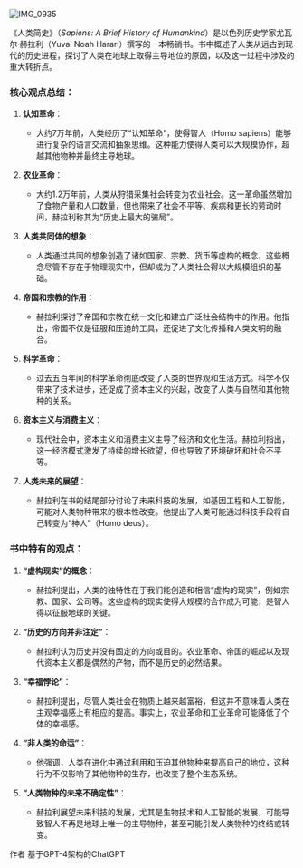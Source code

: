 
![IMG_0935](https://github.com/user-attachments/assets/712b2605-f202-4bbe-af2d-c903177f0aab)


《人类简史》（*Sapiens: A Brief History of Humankind*）是以色列历史学家尤瓦尔·赫拉利（Yuval Noah Harari）撰写的一本畅销书。书中概述了人类从远古到现代的历史进程，探讨了人类在地球上取得主导地位的原因，以及这一过程中涉及的重大转折点。

### 核心观点总结：

1. **认知革命**：
   - 大约7万年前，人类经历了“认知革命”，使得智人（Homo sapiens）能够进行复杂的语言交流和抽象思维。这种能力使得人类可以大规模协作，超越其他物种并最终主导地球。

2. **农业革命**：
   - 大约1.2万年前，人类从狩猎采集社会转变为农业社会。这一革命虽然增加了食物产量和人口数量，但也带来了社会不平等、疾病和更长的劳动时间，赫拉利称其为“历史上最大的骗局”。

3. **人类共同体的想象**：
   - 人类通过共同的想象创造了诸如国家、宗教、货币等虚构的概念，这些概念尽管不存在于物理现实中，但却成为了人类社会得以大规模组织的基础。

4. **帝国和宗教的作用**：
   - 赫拉利探讨了帝国和宗教在统一文化和建立广泛社会结构中的作用。他指出，帝国不仅是征服和压迫的工具，还促进了文化传播和人类文明的融合。

5. **科学革命**：
   - 过去五百年间的科学革命彻底改变了人类的世界观和生活方式。科学不仅带来了技术进步，还促成了资本主义的兴起，改变了人类与自然和其他物种的关系。

6. **资本主义与消费主义**：
   - 现代社会中，资本主义和消费主义主导了经济和文化生活。赫拉利指出，这一经济模式激发了持续的增长欲望，但也导致了环境破坏和社会不平等。

7. **人类未来的展望**：
   - 赫拉利在书的结尾部分讨论了未来科技的发展，如基因工程和人工智能，可能对人类物种带来的根本性改变。他提出了人类可能通过科技手段将自己转变为“神人”（Homo deus）。

### 书中特有的观点：

1. **“虚构现实”的概念**：
   - 赫拉利提出，人类的独特性在于我们能创造和相信“虚构的现实”，例如宗教、国家、公司等。这些虚构的现实使得大规模的合作成为可能，是智人得以征服地球的关键。

2. **“历史的方向并非注定”**：
   - 赫拉利认为历史并没有固定的方向或目的。农业革命、帝国的崛起以及现代资本主义都是偶然的产物，而不是历史的必然结果。

3. **“幸福悖论”**：
   - 赫拉利提出，尽管人类社会在物质上越来越富裕，但这并不意味着人类在主观幸福感上有相应的提高。事实上，农业革命和工业革命可能降低了个体的幸福感。

4. **“非人类的命运”**：
   - 他强调，人类在进化中通过利用和压迫其他物种来提高自己的地位，这种行为不仅影响了其他物种的生存，也改变了整个生态系统。

5. **“人类物种的未来不确定性”**：
   - 赫拉利展望未来科技的发展，尤其是生物技术和人工智能的发展，可能导致智人不再是地球上唯一的主导物种，甚至可能引发人类物种的终结或转变。

作者 基于GPT-4架构的ChatGPT